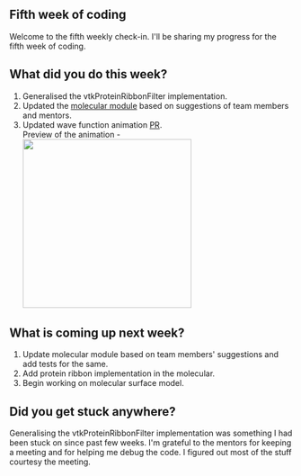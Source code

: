<h2>Fifth week of coding </h2>
<p>Welcome to the fifth weekly check-in. I'll be sharing my progress for the fifth week of coding.</p>
<h2> What did you do this week? </h2>
<p>
</p><ol><li>Generalised the vtkProteinRibbonFilter implementation.</li>
  <li>Updated the <a href="https://github.com/fury-gl/fury/pull/452">molecular module</a> based on suggestions of team members and mentors.</li>
  <li>Updated wave function animation <a href="https://github.com/fury-gl/fury/pull/362">PR</a>.<br>
    Preview of the animation - 
    <br>
    <img height="300" src="https://user-images.githubusercontent.com/65067354/125155195-d4105800-e17b-11eb-9e6d-2b66ba7a8f6e.gif" width="300"></li>
</ol>
  <p></p>
<h2>What is coming up next week?</h2>
<p>
</p><ol><li>Update molecular module based on team members' suggestions and add tests for the same.</li>
  <li>Add protein ribbon implementation in the molecular.</li>
  <li>Begin working on molecular surface model.</li>
</ol>
<p></p>
<h2>Did you get stuck anywhere?</h2>
<p>Generalising the vtkProteinRibbonFilter implementation was something I had been stuck on since past few weeks. I'm grateful to the mentors for keeping a meeting and for helping me debug the code. I figured out most of the stuff courtesy the meeting.</p>
